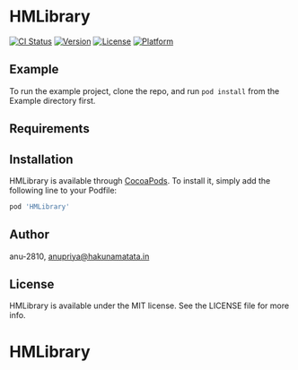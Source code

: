 # HMLibrary

[![CI Status](http://img.shields.io/travis/anu-2810/HMLibrary.svg?style=flat)](https://travis-ci.org/anu-2810/HMLibrary)
[![Version](https://img.shields.io/cocoapods/v/HMLibrary.svg?style=flat)](http://cocoapods.org/pods/HMLibrary)
[![License](https://img.shields.io/cocoapods/l/HMLibrary.svg?style=flat)](http://cocoapods.org/pods/HMLibrary)
[![Platform](https://img.shields.io/cocoapods/p/HMLibrary.svg?style=flat)](http://cocoapods.org/pods/HMLibrary)

## Example

To run the example project, clone the repo, and run `pod install` from the Example directory first.

## Requirements

## Installation

HMLibrary is available through [CocoaPods](http://cocoapods.org). To install
it, simply add the following line to your Podfile:

```ruby
pod 'HMLibrary'
```

## Author

anu-2810, anupriya@hakunamatata.in

## License

HMLibrary is available under the MIT license. See the LICENSE file for more info.
# HMLibrary
